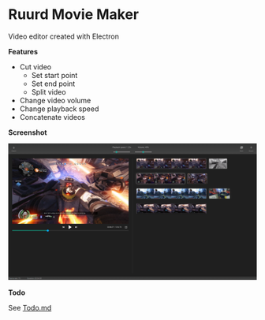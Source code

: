 # Ruurd Movie Maker
Video editor created with Electron

**Features**
* Cut video
    * Set start point
    * Set end point
    * Split video
* Change video volume
* Change playback speed
* Concatenate videos

**Screenshot**

![Screenshot of the current version](screenshots/main.png?raw=true "Pre Alpha Screenshot")

**Todo**

See [Todo.md](Todo.md)
